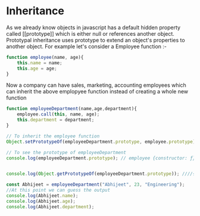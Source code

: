 # Inheritance 
As we already know objects in javascript has a default hidden property called [[prototype]] which is either null or references another object. Prototypal inheritance uses prototype to extend an object's properties to another object. For example let's consider a Employee function :- 

```js
function employee(name, age){
    this.name = name;
    this.age = age;
}
```

Now a company can have sales, marketing, accounting employees which can inherit the above emplopyee function instead of creating a whole new function

```js
function employeeDepartment(name,age,department){
    employee.call(this, name, age);
    this.department = department;
}

// To inherit the employee function 
Object.setPrototypeOf(employeeDepartment.prototype, employee.prototype);

// To see the prototype of employeeDepartment
console.log(employeeDepartment.prototype); // employee {constructor: ƒ}


console.log(Object.getPrototypeOf(employeeDepartment.prototype)); ////{getName: ƒ, constructor: ƒ}

const Abhijeet = employeeDepartment("Abhijeet", 23, "Engineering");
//At this point we can guess the output 
console.log(Abhijeet.name);
console.log(Abhijeet.age);
console.log(Abhijeet.department);

```